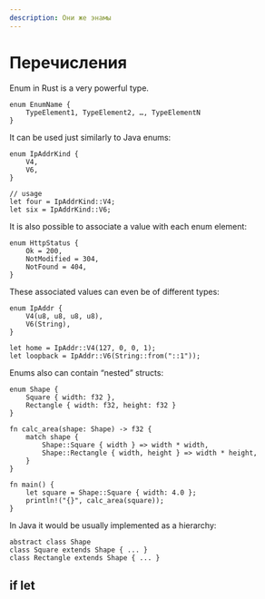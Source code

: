 ```yaml
---
description: Они же энамы
---
```


# Перечисления

Enum in Rust is a very powerful type.

```
enum EnumName {
    TypeElement1, TypeElement2, …, TypeElementN
}
```

It can be used just similarly to Java enums:

```
enum IpAddrKind {
    V4,
    V6,
}

// usage
let four = IpAddrKind::V4;
let six = IpAddrKind::V6;
```

It is also possible to associate a value with each enum element:

```
enum HttpStatus {
    Ok = 200,
    NotModified = 304,
    NotFound = 404,
}
```

These associated values can even be of different types:

```
enum IpAddr {
    V4(u8, u8, u8, u8),
    V6(String),
}

let home = IpAddr::V4(127, 0, 0, 1);
let loopback = IpAddr::V6(String::from("::1"));
```

Enums also can contain “nested” structs:

```
enum Shape {
    Square { width: f32 },
    Rectangle { width: f32, height: f32 }
}

fn calc_area(shape: Shape) -> f32 {
	match shape {
		Shape::Square { width } => width * width,
		Shape::Rectangle { width, height } => width * height,
	}
}

fn main() {
    let square = Shape::Square { width: 4.0 };
    println!("{}", calc_area(square));
}
```

In Java it would be usually implemented as a hierarchy:

```
abstract class Shape
class Square extends Shape { ... }
class Rectangle extends Shape { ... }
```



## if let

